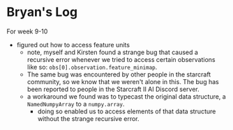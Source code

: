 # Bryan's Log

For week 9-10
  - figured out how to access feature units
    - note, myself and Kirsten found a strange bug that caused a recursive 
error whenever we tried to access certain observations like so: 
`obs[0].observation.feature_minimap`. 
    - The same bug was encountered by other people in the starcraft community,
so we know that we weren't alone in this. The bug has been reported to people
in the Starcraft II AI Discord server.
    - a workaround we found was to typecast the original data structure, a
`NamedNumpyArray` to a `numpy.array`.
      - doing so enabled us to access elements of that data structure without
the strange recursive error.
